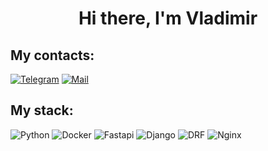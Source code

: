 <h1 align="center">Hi there, I'm Vladimir</h1>
<h2 align="left">My contacts:</h2>
<a href="https://t.me/Adrenaline17" rel="nofollow"><img src="https://camo.githubusercontent.com/04562e8e30d2c0d8fd2081059b06726dde7137b9cc5248ad64b777ae26a4ae13/68747470733a2f2f696d672e736869656c64732e696f2f62616467652f54656c656772616d2d6f72616e67653f6c6f676f3d74656c656772616d266c6f676f436f6c6f723d7768697465" alt="Telegram" data-canonical-src="https://img.shields.io/badge/Telegram-orange?logo=telegram&amp;logoColor=white" style="max-width: 100%;"></a>
<a href="mailto:adrenaline17@mail.ru"><img src="https://camo.githubusercontent.com/768d86ecdee1d5b7f2945f3f0876f021502b5ddbf9b4f3cd324a59fc200b9b67/68747470733a2f2f696d672e736869656c64732e696f2f62616467652f456d61696c2d7265643f6c6f676f3d676d61696c266c6f676f436f6c6f723d7768697465" alt="Mail" data-canonical-src="https://img.shields.io/badge/Email-red?logo=gmail&amp;logoColor=white" style="max-width: 100%;"></a>
<h2 align="left">My stack:</h2>
<img src="https://img.shields.io/badge/python-3670A0?style=for-the-badge&logo=python&logoColor=ffdd54" alt="Python" style="max-width: 100%;">
<img src="https://img.shields.io/badge/docker-%230db7ed.svg?style=for-the-badge&logo=docker&logoColor=white" alt="Docker" style="max-width: 100%;">
<img src="https://img.shields.io/badge/FastAPI-005571?style=for-the-badge&logo=fastapi" alt="Fastapi" style="max-width: 100%;">
<img src="https://img.shields.io/badge/django-%23092E20.svg?style=for-the-badge&logo=django&logoColor=white" alt="Django" style="max-width: 100%;">
<img src="https://img.shields.io/badge/DJANGO-REST-ff1709?style=for-the-badge&logo=django&logoColor=white&color=ff1709&labelColor=gray" alt="DRF" style="max-width: 100%;">
<img src="https://img.shields.io/badge/nginx-%23009639.svg?style=for-the-badge&logo=nginx&logoColor=white" alt="Nginx" style="max-width: 100%;">
<!--
## Hi there 👋
**AdriYP/AdriYP** is a ✨ _special_ ✨ repository because its `README.md` (this file) appears on your GitHub profile.

Here are some ideas to get you started:

- 🔭 I’m currently working on ...
- 🌱 I’m currently learning ...
- 👯 I’m looking to collaborate on ...
- 🤔 I’m looking for help with ...
- 💬 Ask me about ...
- 📫 How to reach me: ...
- 😄 Pronouns: ...
- ⚡ Fun fact: ...
-->
